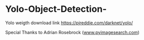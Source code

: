 # Yolo-Object-Detection-


Yolo weigth download link https://pjreddie.com/darknet/yolo/


Special Thanks to Adrian Rosebrock (www.pyimagesearch.com) 
